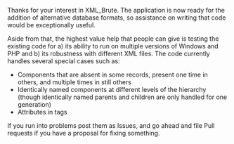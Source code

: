Thanks for your interest in XML_Brute.  The application is now ready for the addition of alternative database formats, so assistance on writing that code would be exceptionally useful.

Aside from that, the highest value help that people can give is testing the existing code for a) its ability to run on multiple versions of Windows and PHP and b) its robustness with different XML files.  The code currently handles several special cases such as:

* Components that are absent in some records, present one time in others, and multiple times in still others
* Identically named components at different levels of the hierarchy (though identically named parents and children are only handled for
one generation)
* Attributes in tags

If you run into problems post them as Issues, and go ahead and file Pull requests if you have a proposal for fixing something.
